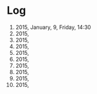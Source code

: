 Log
===

1. 2015, January, 9, Friday, 14:30
2. 2015, 
3. 2015, 
4. 2015, 
5. 2015, 
6. 2015, 
7. 2015, 
8. 2015, 
9. 2015, 
10. 2015, 

